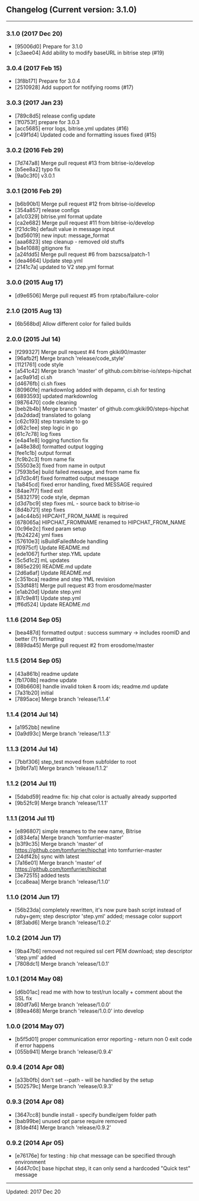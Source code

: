 ## Changelog (Current version: 3.1.0)

-----------------

### 3.1.0 (2017 Dec 20)

* [95006d0] Prepare for 3.1.0
* [c3aee04] Add ability to modify baseURL in bitrise step (#19)

### 3.0.4 (2017 Feb 15)

* [3f8b171] Prepare for 3.0.4
* [2510928] Add support for notifying rooms (#17)

### 3.0.3 (2017 Jan 23)

* [789c8d5] release config update
* [1f0753f] prepare for 3.0.3
* [acc5685] error logs, bitrise.yml updates (#16)
* [c49f1d4] Updated code and formatting issues fixed (#15)

### 3.0.2 (2016 Feb 29)

* [7d747a8] Merge pull request #13 from bitrise-io/develop
* [b5ee8a2] typo fix
* [9a0c3f0] v3.0.1

### 3.0.1 (2016 Feb 29)

* [b6b90b1] Merge pull request #12 from bitrise-io/develop
* [354a857] release configs
* [a1c0329] bitrise.yml format update
* [ca2e682] Merge pull request #11 from bitrise-io/develop
* [f21dc9b] default value in message input
* [bd56019] new input: message_format
* [aaa6823] step cleanup - removed old stuffs
* [b4e1088] gitignore fix
* [a24fdd5] Merge pull request #6 from bazscsa/patch-1
* [dea4664] Update step.yml
* [2141c7a] updated to V2 step.yml format

### 3.0.0 (2015 Aug 17)

* [d9e6506] Merge pull request #5 from rptabo/failure-color

### 2.1.0 (2015 Aug 13)

* [6b568bd] Allow different color for failed builds

### 2.0.0 (2015 Jul 14)

* [f299327] Merge pull request #4 from gkiki90/master
* [96afb2f] Merge branch 'release/code_style'
* [1121761] code style
* [a541c42] Merge branch 'master' of github.com:bitrise-io/steps-hipchat
* [ac9a91d] ci.sh
* [d4676fb] ci.sh fixes
* [80960fe] markdownlog added with depamn, ci.sh for testing
* [6893593] updated markdownlog
* [9876470] code cleaning
* [beb2b4b] Merge branch 'master' of github.com:gkiki90/steps-hipchat
* [da2ddad] translated to golang
* [c62c193] step translate to go
* [d62c1ee] step logic in go
* [61c7c78] log fixes
* [e4a41e8] logging function fix
* [a48e38d] formatted output logging
* [fee1c1b] output format
* [fc9b2c3] from name fix
* [55503e3] fixed from name in output
* [7593b5e] build failed message, and from name fix
* [d7d3c4f] fixed formatted output message
* [1a845cd] fixed error handling, fixed MESSAGE required
* [84ae7f7] fixed exit
* [5832179] code style, depman
* [d3d7bc9] step fixes mL - source back to bitrise-io
* [8d4b721] step fixes
* [a4c44b5] HIPCAHT_FROM_NAME is required
* [678065a] HIPCHAT_FROMNAME renamed to HIPCHAT_FROM_NAME
* [0c96e2c] fixed param setup
* [fb24224] yml fixes
* [57610e3] isBuildFailedMode handling
* [f0975cf] Update README.md
* [ede1067] further step.YML update
* [5c5d1c2] mL updates
* [865e229] README.md update
* [2d6a6af] Update README.md
* [c351bca] readme and step YML revision
* [53df481] Merge pull request #3 from erosdome/master
* [e1ab20d] Update step.yml
* [87c9e81] Update step.yml
* [ff6d524] Update README.md

### 1.1.6 (2014 Sep 05)

* [bea487d] formatted output : success summary -> includes roomID and better (?) formatting
* [889da45] Merge pull request #2 from erosdome/master

### 1.1.5 (2014 Sep 05)

* [43a861b] readme update
* [fb1708b] readme update
* [08b6608] handle invalid token & room ids; readme.md update
* [7a31b20] initial
* [7895ace] Merge branch 'release/1.1.4'

### 1.1.4 (2014 Jul 14)

* [a1952bb] newline
* [0a9d93c] Merge branch 'release/1.1.3'

### 1.1.3 (2014 Jul 14)

* [7bbf306] step_test moved from subfolder to root
* [b9bf7a1] Merge branch 'release/1.1.2'

### 1.1.2 (2014 Jul 11)

* [5dabd59] readme fix: hip chat color is actually already supported
* [9b52fc9] Merge branch 'release/1.1.1'

### 1.1.1 (2014 Jul 11)

* [e896807] simple renames to the new name, Bitrise
* [d834efa] Merge branch 'tomfurrier-master'
* [b3f9c35] Merge branch 'master' of https://github.com/tomfurrier/hipchat into tomfurrier-master
* [24df42b] sync with latest
* [7a16e01] Merge branch 'master' of https://github.com/tomfurrier/hipchat
* [3e72515] added tests
* [cca8eaa] Merge branch 'release/1.1.0'

### 1.1.0 (2014 Jun 17)

* [56b23da] completely rewritten, it's now pure bash script instead of ruby+gem; step descriptor 'step.yml' added; message color support
* [8f3abd6] Merge branch 'release/1.0.2'

### 1.0.2 (2014 Jun 17)

* [9ba47b6] removed not required ssl cert PEM download; step descriptor 'step.yml' added
* [7808dc1] Merge branch 'release/1.0.1'

### 1.0.1 (2014 May 08)

* [d6b01ac] read me with how to test/run locally + comment about the SSL fix
* [80df7a6] Merge branch 'release/1.0.0'
* [89ea468] Merge branch 'release/1.0.0' into develop

### 1.0.0 (2014 May 07)

* [b5f5d01] proper communication error reporting - return non 0 exit code if error happens
* [055b941] Merge branch 'release/0.9.4'

### 0.9.4 (2014 Apr 08)

* [a33b0fb] don't set --path - will be handled by the setup
* [502579c] Merge branch 'release/0.9.3'

### 0.9.3 (2014 Apr 08)

* [3647cc8] bundle install - specify bundle/gem folder path
* [bab99be] unused opt parse require removed
* [81de4f4] Merge branch 'release/0.9.2'

### 0.9.2 (2014 Apr 05)

* [e76176e] for testing : hip chat message can be specified through environment
* [4d47c0c] base hipchat step, it can only send a hardcoded "Quick test" message

-----------------

Updated: 2017 Dec 20